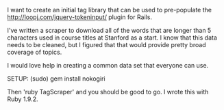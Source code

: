 I want to create an initial tag library that can be used to pre-populate the http://loopj.com/jquery-tokeninput/ plugin for Rails.

I've written a scraper to download all of the words that are longer than 5 characters used in course titles at Stanford as a start. I know that this data needs to be cleaned, but I figured that that would provide pretty broad coverage of topics. 

I would love help in creating a common data set that everyone can use.

SETUP:
(sudo) gem install nokogiri

Then 'ruby TagScraper' and you should be good to go. I wrote this with Ruby 1.9.2.